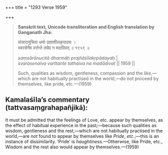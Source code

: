 +++
title = "1293 Verse 1959"

+++
> **Sanskrit text, Unicode transliteration and English translation by Ganganath Jha:** 
>
> संसारानुचिता धर्माः प्रज्ञाशीलकृपादयः ।  
> स्वरसेनैव वर्त्तन्ते तथैव न मदादिवत् ॥ १९५९ ॥ 
>
> *saṃsārānucitā dharmāḥ prajñāśīlakṛpādayaḥ* \|  
> *svarasenaiva varttante tathaiva na madādivat* \|\| 1959 \|\| 
>
> Such, qualities as wisdom, gentleness, compassion and the like,—which are not habitually practised in the world,—do not proceed by themselves, like pride, etc.—(1959)



## Kamalaśīla’s commentary (tattvasaṃgrahapañjikā):

It must be admitted that the feelings of Love, etc. appear by themselves, as the effect of habitual experience in the past;—because such qualities as wisdom, gentleness and the rest,—which are not habitually practised in the world,—are *not* found to appear by themselves like *Pride*, *etc*.;—this is an instance of dissimilarity. ‘Pride’ is *haughtiness*.—Otherwise, like Pride, etc., Wisdom and the rest also would appear by themselves.—(1959)


